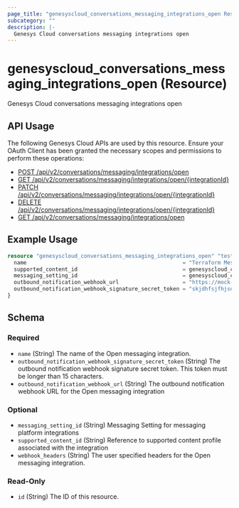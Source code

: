 ```yaml
---
page_title: "genesyscloud_conversations_messaging_integrations_open Resource - terraform-provider-genesyscloud"
subcategory: ""
description: |-
  Genesys Cloud conversations messaging integrations open
---
```

# genesyscloud_conversations_messaging_integrations_open (Resource)

Genesys Cloud conversations messaging integrations open

## API Usage
The following Genesys Cloud APIs are used by this resource. Ensure your OAuth Client has been granted the necessary scopes and permissions to perform these operations:

* [POST /api/v2/conversations/messaging/integrations/open](https://developer.genesys.cloud/devapps/api-explorer#post-api-v2-conversations-messaging-integrations-open)
* [GET /api/v2/conversations/messaging/integrations/open/{integrationId}](https://developer.genesys.cloud/devapps/api-explorer#get-api-v2-conversations-messaging-integrations-open--integrationId-)
* [PATCH /api/v2/conversations/messaging/integrations/open/{integrationId}](https://developer.genesys.cloud/devapps/api-explorer#patch-api-v2-conversations-messaging-integrations-open--integrationId-)
* [DELETE /api/v2/conversations/messaging/integrations/open/{integrationId}](https://developer.genesys.cloud/devapps/api-explorer#delete-api-v2-conversations-messaging-integrations-open--integrationId-)
* [GET /api/v2/conversations/messaging/integrations/open](https://developer.genesys.cloud/devapps/api-explorer#get-api-v2-conversations-messaging-integrations-open)



## Example Usage

```terraform
resource "genesyscloud_conversations_messaging_integrations_open" "test_resource_open" {
  name                                                 = "Terraform Messaging Integration Open - 1"
  supported_content_id                                 = genesyscloud_conversations_messaging_supportedcontent.content.id
  messaging_setting_id                                 = genesyscloud_conversations_messaging_settings.settings.id
  outbound_notification_webhook_url                    = "https://mock-server.prv-use1.test-pure.cloud/messaging-service/webhook"
  outbound_notification_webhook_signature_secret_token = "skjdhfsjfhjsdsoquwajkad1234"
}
```

<!-- schema generated by tfplugindocs -->
## Schema

### Required

- `name` (String) The name of the Open messaging integration.
- `outbound_notification_webhook_signature_secret_token` (String) The outbound notification webhook signature secret token. This token must be longer than 15 characters.
- `outbound_notification_webhook_url` (String) The outbound notification webhook URL for the Open messaging integration

### Optional

- `messaging_setting_id` (String) Messaging Setting for messaging platform integrations
- `supported_content_id` (String) Reference to supported content profile associated with the integration
- `webhook_headers` (String) The user specified headers for the Open messaging integration.

### Read-Only

- `id` (String) The ID of this resource.

